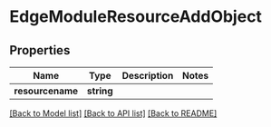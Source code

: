 # EdgeModuleResourceAddObject

## Properties
Name | Type | Description | Notes
------------ | ------------- | ------------- | -------------
**resourcename** | **string** |  | 

[[Back to Model list]](../README.md#documentation-for-models) [[Back to API list]](../README.md#documentation-for-api-endpoints) [[Back to README]](../README.md)



